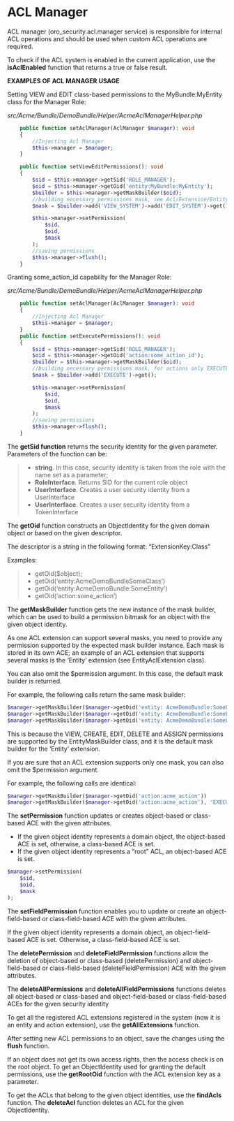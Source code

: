 <a id="backend-security-bundle-acl-manager"></a>

# ACL Manager

ACL manager (oro_security.acl.manager service) is responsible for internal ACL operations and should be used when custom ACL operations are required.

To check if the ACL system is enabled in the current application, use the **isAclEnabled** function that returns a true or false result.

**EXAMPLES OF ACL MANAGER USAGE**

Setting VIEW and EDIT class-based permissions to the MyBundle:MyEntity class for the Manager Role:

*src/Acme/Bundle/DemoBundle/Helper/AcmeAclManagerHelper.php*
```php
    public function setAclManager(AclManager $manager): void
    {
        //Injecting Acl Manager
        $this->manager = $manager;
    }

    public function setViewEditPermissions(): void
    {
        $sid = $this->manager->getSid('ROLE_MANAGER');
        $oid = $this->manager->getOid('entity:MyBundle:MyEntity');
        $builder = $this->manager->getMaskBuilder($oid);
        //building necessary permissions mask, see Acl/Extension/EntityMaskBuilder class for a list of permission constants
        $mask = $builder->add('VIEW_SYSTEM')->add('EDIT_SYSTEM')->get();

        $this->manager->setPermission(
            $sid,
            $oid,
            $mask
        );
        //saving permissions
        $this->manager->flush();
    }
```

Granting some_action_id capability for the Manager Role:

*src/Acme/Bundle/DemoBundle/Helper/AcmeAclManagerHelper.php*
```php
    public function setAclManager(AclManager $manager): void
    {
        //Injecting Acl Manager
        $this->manager = $manager;
    }
    public function setExecutePermissions(): void
    {
        $sid = $this->manager->getSid('ROLE_MANAGER');
        $oid = $this->manager->getOid('action:some_action_id');
        $builder = $this->manager->getMaskBuilder($oid);
        //building necessary permissions mask, for actions only EXECUTE mask is currently available
        $mask = $builder->add('EXECUTE')->get();

        $this->manager->setPermission(
            $sid,
            $oid,
            $mask
        );
        //saving permissions
        $this->manager->flush();
    }
```

The **getSid function** returns the security identity for the given parameter. Parameters of the function can be:

> - **string**. In this case, security identity is taken from the role with the name set as a parameter;
> - **RoleInterface**. Returns SID for the current role object
> - **UserInterface**.  Creates a user security identity from a UserInterface
> - **UserInterface**. Creates a user security identity from a TokenInterface

The **getOid** function constructs an ObjectIdentity for the given domain object or based on the given descriptor.

The descriptor is a string in the following format: “ExtensionKey:Class”

Examples:

> - getOid($object);
> - getOid(‘entity:AcmeDemoBundleSomeClass’)
> - getOid(‘entity:AcmeDemoBundle:SomeEntity’)
> - getOid(‘action:some_action’)

The **getMaskBuilder** function gets the new instance of the mask builder, which can be used to build a permission bitmask for an object with the given object identity.

As one ACL extension can support several masks, you need to provide any permission supported by the expected mask builder instance. Each mask is stored in its own ACE; an example of an ACL extension that supports several masks is the ‘Entity’ extension (see EntityAclExtension class).

You can also omit the $permission argument. In this case, the default mask builder is returned.

For example, the following calls return the same mask builder:

```php
$manager->getMaskBuilder($manager->getOid('entity: AcmeDemoBundle:SomeEntity'))
$manager->getMaskBuilder($manager->getOid('entity: AcmeDemoBundle:SomeEntity'), 'VIEW')
$manager->getMaskBuilder($manager->getOid('entity: AcmeDemoBundle:SomeEntity'), 'DELETE')
```

This is because the VIEW, CREATE, EDIT, DELETE and ASSIGN permissions are supported by the EntityMaskBuilder class, and it is the default mask builder for the ‘Entity’ extension.

If you are sure that an ACL extension supports only one mask, you can also omit the $permission argument.

For example, the following calls are identical:

```php
$manager->getMaskBuilder($manager->getOid('action:acme_action'))
$manager->getMaskBuilder($manager->getOid('action:acme_action'), 'EXECUTE')
```

The **setPermission**  function updates or creates object-based or class-based ACE with the given attributes.

* If the given object identity represents a domain object, the object-based ACE is set, otherwise, a class-based ACE is set.
* If the given object identity represents a “root” ACL, an object-based ACE is set.

```php
$manager->setPermission(
    $sid,
    $oid,
    $mask
);
```

The **setFieldPermission** function enables you to update or create an object-field-based or class-field-based ACE with the given attributes.

If the given object identity represents a domain object, an object-field-based ACE is set. Otherwise, a class-field-based ACE is set.

The **deletePermission** and **deleteFieldPermission** functions allow the deletion of object-based or class-based (deletePermission) and object-field-based or class-field-based (deleteFieldPermission) ACE with the given attributes.

The **deleteAllPermissions** and **deleteAllFieldPermissions** functions deletes all object-based or class-based and object-field-based or class-field-based ACEs for the given security identity

To get all the registered ACL extensions registered in the system (now it is an entity and action extension), use the **getAllExtensions** function.

After setting new ACL permissions to an object, save the changes using the **flush** function.

If an object does not get its own access rights, then the access check is on the root object. To get an ObjectIdentity used for granting the default permissions, use the **getRootOid** function with the ACL extension key as a parameter.

To get the ACLs that belong to the given object identities, use the **findAcls** function. The **deleteAcl** function deletes an ACL for the given ObjectIdentity.
